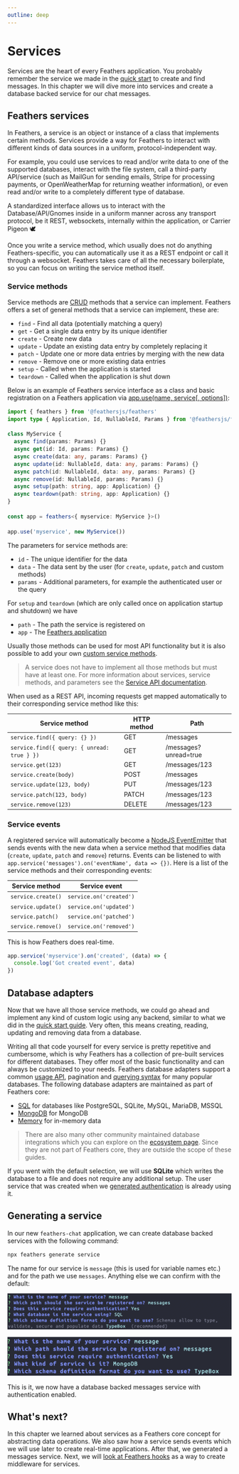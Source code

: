 ```yaml
---
outline: deep
---
```


# Services

Services are the heart of every Feathers application. You probably remember the service we made in the [quick start](./starting.md) to create and find messages. In this chapter we will dive more into services and create a database backed service for our chat messages.

## Feathers services

In Feathers, a service is an object or instance of a class that implements certain methods. Services provide a way for Feathers to interact with different kinds of data sources in a uniform, protocol-independent way.

For example, you could use services to read and/or write data to one of the supported databases, interact with the file system, call a third-party API/service (such as MailGun for sending emails, Stripe for processing payments, or OpenWeatherMap for returning weather information), or even read and/or write to a completely different type of database.

A standardized interface allows us to interact with the Database/API/Gnomes inside in a uniform manner across any transport protocol, be it REST, websockets, internally within the application, or Carrier Pigeon 🕊️

Once you write a service method, which usually does not do anything Feathers-specific, you can automatically use it as a REST endpoint or call it through a websocket. Feathers takes care of all the necessary boilerplate, so you can focus on writing the service method itself.

### Service methods

Service methods are [CRUD](https://en.wikipedia.org/wiki/Create,_read,_update_and_delete) methods that a service can implement. Feathers offers a set of general methods that a service can implement, these are:

- `find` - Find all data (potentially matching a query)
- `get` - Get a single data entry by its unique identifier
- `create` - Create new data
- `update` - Update an existing data entry by completely replacing it
- `patch` - Update one or more data entries by merging with the new data
- `remove` - Remove one or more existing data entries
- `setup` - Called when the application is started
- `teardown` - Called when the application is shut down

Below is an example of Feathers service interface as a class and basic registration on a Feathers application via [app.use(name, service[, options])](../../api/application.md#use-path-service):

```ts
import { feathers } from '@feathersjs/feathers'
import type { Application, Id, NullableId, Params } from '@feathersjs/feathers'

class MyService {
  async find(params: Params) {}
  async get(id: Id, params: Params) {}
  async create(data: any, params: Params) {}
  async update(id: NullableId, data: any, params: Params) {}
  async patch(id: NullableId, data: any, params: Params) {}
  async remove(id: NullableId, params: Params) {}
  async setup(path: string, app: Application) {}
  async teardown(path: string, app: Application) {}
}

const app = feathers<{ myservice: MyService }>()

app.use('myservice', new MyService())
```

The parameters for service methods are:

- `id` - The unique identifier for the data
- `data` - The data sent by the user (for `create`, `update`, `patch` and custom methods)
- `params` - Additional parameters, for example the authenticated user or the query

For `setup` and `teardown` (which are only called once on application startup and shutdown) we have

- `path` - The path the service is registered on
- `app` - The [Feathers application](./../../api/application.md)

Usually those methods can be used for most API functionality but it is also possible to add your own [custom service methods](../../api/services.md#custom-methods).

<BlockQuote type="info">

A service does not have to implement all those methods but must have at least one. For more information about services, service methods, and parameters see the [Service API documentation](../../api/services.md).

</BlockQuote>

When used as a REST API, incoming requests get mapped automatically to their corresponding service method like this:

| Service method                              | HTTP method | Path                  |
| ------------------------------------------- | ----------- | --------------------- |
| `service.find({ query: {} })`               | GET         | /messages             |
| `service.find({ query: { unread: true } })` | GET         | /messages?unread=true |
| `service.get(123)`                          | GET         | /messages/123         |
| `service.create(body)`                      | POST        | /messages             |
| `service.update(123, body)`                 | PUT         | /messages/123         |
| `service.patch(123, body)`                  | PATCH       | /messages/123         |
| `service.remove(123)`                       | DELETE      | /messages/123         |

### Service events

A registered service will automatically become a [NodeJS EventEmitter](https://nodejs.org/api/events.html) that sends events with the new data when a service method that modifies data (`create`, `update`, `patch` and `remove`) returns. Events can be listened to with `app.service('messages').on('eventName', data => {})`. Here is a list of the service methods and their corresponding events:

| Service method     | Service event           |
| ------------------ | ----------------------- |
| `service.create()` | `service.on('created')` |
| `service.update()` | `service.on('updated')` |
| `service.patch()`  | `service.on('patched')` |
| `service.remove()` | `service.on('removed')` |

This is how Feathers does real-time.

```js
app.service('myservice').on('created', (data) => {
  console.log('Got created event', data)
})
```

## Database adapters

Now that we have all those service methods, we could go ahead and implement any kind of custom logic using any backend, similar to what we did in the [quick start guide](./starting.md). Very often, this means creating, reading, updating and removing data from a database.

Writing all that code yourself for every service is pretty repetitive and cumbersome, which is why Feathers has a collection of pre-built services for different databases. They offer most of the basic functionality and can always be customized to your needs. Feathers database adapters support a common [usage API](../../api/databases/common.md), pagination and [querying syntax](../../api/databases/querying.md) for many popular databases. The following database adapters are maintained as part of Feathers core:

- [SQL](../../api/databases/knex.md) for databases like PostgreSQL, SQLite, MySQL, MariaDB, MSSQL
- [MongoDB](../../api/databases/mongodb.md) for MongoDB
- [Memory](../../api/databases/memory.md) for in-memory data

<BlockQuote type="tip">

There are also many other community maintained database integrations which you can explore on the [ecosystem page](/ecosystem/?cat=Database&sort=downloads). Since they are not part of Feathers core, they are outside the scope of these guides.

</BlockQuote>

If you went with the default selection, we will use **SQLite** which writes the database to a file and does not require any additional setup. The user service that was created when we [generated authentication](./authentication.md) is already using it.

## Generating a service

In our new `feathers-chat` application, we can create database backed services with the following command:

```sh
npx feathers generate service
```

The name for our service is `message` (this is used for variable names etc.) and for the path we use `messages`. Anything else we can confirm with the default:

<DatabaseBlock global-id="sql">

![feathers generate service prompts](./assets/generate-service.png)

</DatabaseBlock>

<DatabaseBlock global-id="mongodb">

![feathers generate service prompts](./assets/generate-service-mongodb.png)

</DatabaseBlock>

This is it, we now have a database backed messages service with authentication enabled.

## What's next?

In this chapter we learned about services as a Feathers core concept for abstracting data operations. We also saw how a service sends events which we will use later to create real-time applications. After that, we generated a messages service. Next, we will [look at Feathers hooks](./hooks.md) as a way to create middleware for services.
